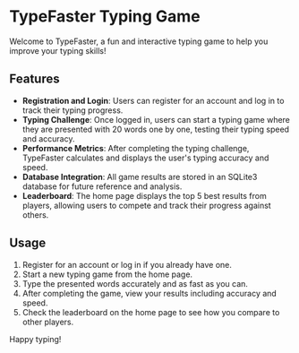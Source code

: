 # TypeFaster Typing Game

Welcome to TypeFaster, a fun and interactive typing game to help you improve your typing skills! 

## Features

- **Registration and Login**: Users can register for an account and log in to track their typing progress.
- **Typing Challenge**: Once logged in, users can start a typing game where they are presented with 20 words one by one, testing their typing speed and accuracy.
- **Performance Metrics**: After completing the typing challenge, TypeFaster calculates and displays the user's typing accuracy and speed.
- **Database Integration**: All game results are stored in an SQLite3 database for future reference and analysis.
- **Leaderboard**: The home page displays the top 5 best results from players, allowing users to compete and track their progress against others.

## Usage

1. Register for an account or log in if you already have one.
2. Start a new typing game from the home page.
3. Type the presented words accurately and as fast as you can.
4. After completing the game, view your results including accuracy and speed.
5. Check the leaderboard on the home page to see how you compare to other players.

Happy typing!
